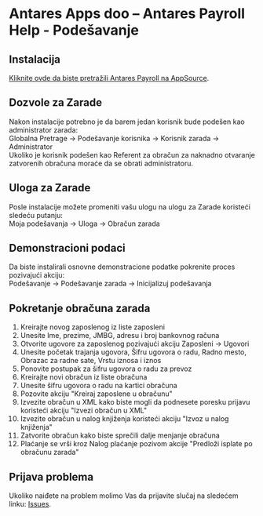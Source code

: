 # Antares Apps doo – Antares Payroll Help - Podešavanje

## Instalacija
[Kliknite ovde da biste pretražili Antares Payroll na AppSource](https://appsource.microsoft.com/en-us/product/dynamics-365-business-central/PUBID.antaresapps1634735406093%7CAID.payroll%7CPAPPID.82ed9411-e456-4ed9-848d-035fead71575).

## Dozvole za Zarade
Nakon instalacije potrebno je da barem jedan korisnik bude podešen kao administrator zarada:<br/>
Globalna Pretrage -> Podešavanje korisnika -> Korisnik zarada -> Administrator<br/>
Ukoliko je korisnik podešen kao Referent za obračun za naknadno otvaranje zatvorenih obračuna moraće da se obrati administratoru.

## Uloga za Zarade
Posle instalacije možete promeniti vašu ulogu na ulogu za Zarade koristeći sledeću putanju:<br/>
Moja podešavanja -> Uloga -> Obračun zarada

## Demonstracioni podaci
Da biste instalirali osnovne demonstracione podatke pokrenite proces pozivajući akciju:<br/>
Podešavanje -> Podešavanje zarada -> Inicijalizuj podešavanja

## Pokretanje obračuna zarada
1. Kreirajte novog zaposlenog iz liste zaposleni
1. Unesite Ime, prezime, JMBG, adresu i broj bankovnog računa
1. Otvorite ugovore za zaposlenog pozivajući akciju Zaposleni -> Ugovori
1. Unesite početak trajanja ugovora, Šifru ugovora o radu, Radno mesto, Obrazac za radne sate, Vrstu iznosa i iznos
1. Ponovite postupak za šifru ugovora o radu za prevoz
1. Kreirajte novi obračun iz liste obračuna
1. Unesite šifru ugovora o radu na kartici obračuna
1. Pozovite akciju "Kreiraj zaposlene u obračunu"
1. Izvezite obračun u XML kako biste mogli da podnesete poresku prijavu koristeći akciju "Izvezi obračun u XML"
1. Izvezite obračun u nalog knjiženja koristeći akciju "Izvoz u nalog knjiženja"
1. Zatvorite obračun kako biste sprečili dalje menjanje obračuna
1. Plaćanje se vrši kroz Nalog plaćanje pozivom akcije "Predloži isplate po obračunu zarada"

## Prijava problema
Ukoliko naiđete na problem molimo Vas da prijavite slučaj na sledećem linku:
[Issues](https://github.com/AntaresAppsDoo/Wiki/issues).
